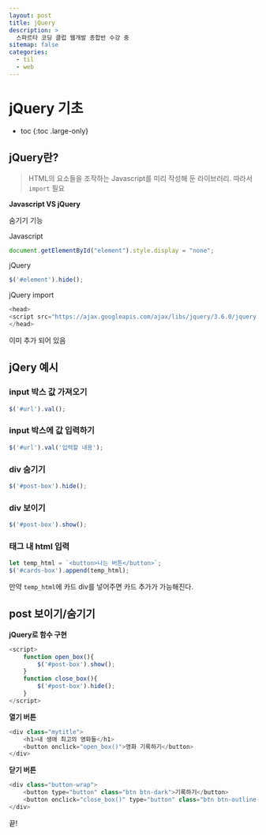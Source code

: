 ```yaml
---
layout: post
title: jQuery
description: >
  스파르타 코딩 클럽 웹개발 종합반 수강 중
sitemap: false
categories:
  - til
  - web
---
```


# jQuery 기초

* toc
{:toc .large-only}

## jQuery란?

> HTML의 요소들을 조작하는 Javascript를 미리 작성해 둔 라이브러리. 따라서 `import` 필요

__Javascript VS jQuery__

숨기기 기능

Javascript
```js
document.getElementById("element").style.display = "none";
```

jQuery
```js
$('#element').hide();
```

jQuery import
```js
<head>
<script src="https://ajax.googleapis.com/ajax/libs/jquery/3.6.0/jquery.min.js"></script>
</head>
```
이미 추가 되어 있음

## jQery 예시

### input 박스 값 가져오기

```js
$('#url').val();
```
### input 박스에 값 입력하기

```js
$('#url').val('입력할 내용');

```

### div 숨기기

```js
$('#post-box').hide();
```

### div 보이기

```js
$('#post-box').show();
```

### 태그 내 html 입력

```js
let temp_html = `<button>나는 버튼</button>`;
$('#cards-box').append(temp_html);
```

만약 `temp_html`에 카드 div를 넣어주면 카드 추가가 가능해진다.

## post 보이기/숨기기

__jQuery로 함수 구현__

```js
<script>
    function open_box(){
        $('#post-box').show();
    }
    function close_box(){
        $('#post-box').hide();
    }
</script>
```

__열기 버튼__

```js
<div class="mytitle">
    <h1>내 생애 최고의 영화들</h1>
    <button onclick="open_box()">영화 기록하기</button>
</div>
```

__닫기 버튼__

```js
<div class="button-wrap">
    <button type="button" class="btn btn-dark">기록하기</button>
    <button onclick="close_box()" type="button" class="btn btn-outline-dark">닫기</button>
</div>
```


끝!